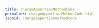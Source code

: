 ```yaml
---
title: chargeApportionMethodCode
permalink: chargeApportionMethodCode.html
jsonid: chargeapportionmethodcode
---
```

